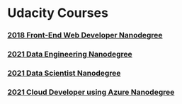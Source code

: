 # Udacity Courses

### [2018 Front-End Web Developer Nanodegree](https://github.com/kaysunphd/udacity/tree/main/frontend_web_developer_nanodegree)
### [2021 Data Engineering Nanodegree](https://github.com/kaysunphd/udacity/tree/main/data_engineering_nanodegree)
### [2021 Data Scientist Nanodegree](https://github.com/kaysunphd/udacity/tree/main/data_science_nanodegree)
### [2021 Cloud Developer using Azure Nanodegree](https://github.com/kaysunphd/udacity/tree/main/cloud_developer_azure_nanodegree)